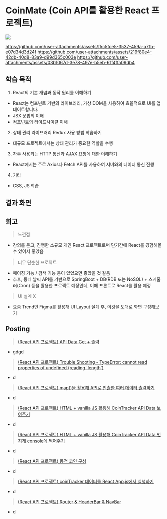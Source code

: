 # CoinMate (Coin API를 활용한 React 프로젝트)
<img src="https://github.com/user-attachments/assets/03b1067d-3e78-497e-b5eb-61f4ffa09db4">

https://github.com/user-attachments/assets/f5c5fce5-3537-459a-a71b-e07d34d3d24f
https://github.com/user-attachments/assets/219f80e4-42db-40d8-83a9-d99d365c003e
https://github.com/user-attachments/assets/03b1067d-3e78-497e-b5eb-61f4ffa09db4

## 학습 목적
1. React의 기본 개념과 동작 원리를 이해하기
- React는 컴포넌트 기반의 라이브러리, 가상 DOM을 사용하여 효율적으로 UI를 업데이트합니다.
- JSX 문법의 이해
- 컴포넌트의 라이프사이클 이해
2. 상태 관리 라이브러리 Redux 사용 방법 학습하기
- 대규모 프로젝트에서는 상태 관리가 중요한 역할을 수행
3. 자주 사용되는 HTTP 통신과 AJAX 요청에 대한 이해하기
- React에서는 주로 Axios나 Fetch API를 사용하여 서버와의 데이터 통신 진행
4. 기타
- CSS, JS 학습

## 결과 화면



## 회고
> 느낀점
- 강의를 듣고, 진행한 소규모 개인 React 프로젝트로써 단기간에 React를 경험해볼 수 있어서 좋았음
> 너무 단순한 프로젝트
- 페이징 기능 / 검색 기능 등이 있었으면 좋았을 것 같음 
- 추후, 동네 날씨 API를 기반으로 SpringBoot + DB(RDB 또는 NoSQL) + 스케줄러(Cron) 등을 활용한 프로젝트 예정인데, 이때 프론트로 React를 활용 예정
> UI 설계 X
- 요즘 Trend인 Figma를 활용해 UI Layout 설계 후, 이것을 토대로 화면 구성해보기


## Posting
> [(React API 프로젝트) API Data Get + 출력](https://velog.io/@irish/ReactJS-API-Project-Fetch-API-Data)
- gdgd
> [(React API 프로젝트) Trouble Shooting - TypeError: cannot read properties of undefined (reading 'length')](https://velog.io/@irish/ReactJS-API-Project-Trouble-Shooting-TypeError-cannot-read-properties-of-undefined-reading-length)
- d
> [(React API 프로젝트) map()을 활용해 API로 인출한 여러 데이터 출력하기](https://velog.io/@irish/ReactJS-API-Project-map-fetchData-and-ShowWeb)
- d
> [(React API 프로젝트) HTML + vanilla JS 활용해 CoinTracker API Data 보여주기](https://velog.io/@irish/ReactJS-API-Project-HTML-vanilla-JS-CoinTracker-API-Data)
- d
> [(React API 프로젝트) HTML + vanilla JS 활용해 CoinTracker API Data 멋지게 console에 찍어주기](https://velog.io/@irish/ReactJS-API-Project-HTML-vanilla-JS-CoinTracker-API-Data-console)
- d
> [(React API 프로젝트) 동적 코인 구성](https://velog.io/@irish/React-API-Project-Dynamic-Coins-Showing)
- d
> [(React API 프로젝트) coinTracker 데이터를 React App.js에서 실행하기](https://velog.io/@irish/React-API-Project-coinTracker-data-React-App-js-do)
- d
> [(React API 프로젝트) Router & HeaderBar & NavBar](https://velog.io/@irish/React-API-Project-Router-HeaderBar-NavBar)
- d
